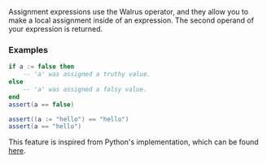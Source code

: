 Assignment expressions use the Walrus operator, and they allow you to make a local assignment inside of an expression. The second operand of your expression is returned.

### Examples
```lua showLineNumbers
if a := false then
	-- 'a' was assigned a truthy value.
else
	-- 'a' was assigned a falsy value.
end
assert(a == false)
```
```lua showLineNumbers
assert((a := "hello") == "hello")
assert(a == "hello")
```

This feature is inspired from Python's implementation, which can be found [here](https://docs.python.org/3/whatsnew/3.8.html#assignment-expressions).